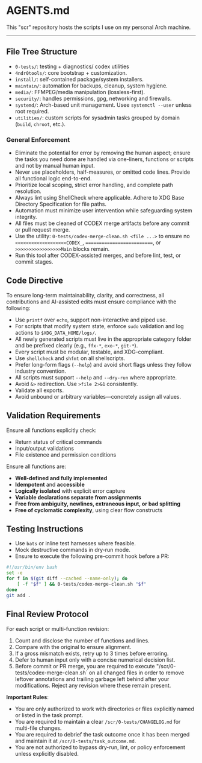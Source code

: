 # AGENTS.md

This "scr" repository hosts the scripts I use on my personal Arch machine.

---

## File Tree Structure 

- `0-tests/`: testing + diagnostics/ codex utilities
- `4ndr0tools/`: core bootstrap + customization.
- `install/`: self-contained package/system installers.
- `maintain/`: automation for backups, cleanup, system hygiene.
- `media/`: FFMPEG/media manipulation (lossless-first).
- `security/`: handles permissions, gpg, networking and firewalls.
- `systemd/`: Arch-based unit management. Usee `systemctl --user` unless root required.
- `utilities/`: custom scripts for sysadmin tasks grouped by domain (`build`, `chroot`, etc.).

### General Enforcement

- Eliminate the potential for error by removing the human aspect; ensure the tasks you need done are handled via one-liners, functions or scripts and not by manual human input. 
- Never use placeholders, half-measures, or omitted code lines. Provide all functional logic end-to-end.
- Prioritize local scoping, strict error handling, and complete path resolution.
- Always lint using ShellCheck where applicable. Adhere to XDG Base Directory Specification for file paths.
- Automation must minimize user intervention while safeguarding system integrity.
- All files must be cleaned of CODEX merge artifacts before any commit or pull request merge.
- Use the utility: `0-tests/codex-merge-clean.sh <file ...>` to ensure no `<<<<<<<<<<<<<<<<<<<CODEX_`, `=========================`, or `>>>>>>>>>>>>>>>>>Main` blocks remain.
- Run this tool after CODEX-assisted merges, and before lint, test, or commit stages.

## Code Directive 

To ensure long-term maintainability, clarity, and correctness, all contributions and AI-assisted edits must ensure compliance with the following:
- Use `printf` over `echo`, support non-interactive and piped use.
- For scripts that modify system state, enforce `sudo` validation and log actions to `$XDG_DATA_HOME/logs/`.
- All newly generated scripts must live in the appropriate category folder and be prefixed clearly (e.g., `ffx-*`, `exo-*`, `git-*`).
- Every script must be modular, testable, and XDG-compliant.
- Use `shellcheck` and `shfmt` on all shellscripts.
- Prefer long-form flags (`--help`) and avoid short flags unless they follow industry convention.
- All scripts must support `--help` and `--dry-run` where appropriate.
- Avoid `&>` redirection. Use `>file 2>&1` consistently.
- Validate all exports.
- Avoid unbound or arbitrary variables—concretely assign all values.

## Validation Requirements

Ensure all functions explicitly check:
- Return status of critical commands
- Input/output validations
- File existence and permission conditions

Ensure all functions are:
- **Well-defined and fully implemented**
- **Idempotent** and **accessible**
- **Logically isolated** with explicit error capture
- **Variable declarations separate from assignments**
- **Free from ambiguity, newlines, extraneous input, or bad splitting**
- **Free of cyclomatic complexity**, using clear flow constructs

## Testing Instructions

- Use `bats` or inline test harnesses where feasible.
- Mock destructive commands in dry-run mode.
- Ensure to execute the following pre-commit hook before a PR:

```bash
#!/usr/bin/env bash
set -e
for f in $(git diff --cached --name-only); do
    [ -f "$f" ] && 0-tests/codex-merge-clean.sh "$f"
done
git add .
```

## Final Review Protocol

For each script or multi-function revision:
1. Count and disclose the number of functions and lines.
2. Compare with the original to ensure alignment.
3. If a gross mismatch exists, retry up to 3 times before erroring.
4. Defer to human input only with a concise numerical decision list.
5. Before commit or PR merge, you are required to execute "/scr/0-tests/codex-merge-clean.sh` on all changed files in order to remove leftover annotations and trailing garbage left behind after your modifications. Reject any revision where these remain present.

**Important Rules**:
- You are only authorized to work with directories or files explicitly named or listed in the task prompt.
- You are required to maintain a clear `/scr/0-tests/CHANGELOG.md` for multi-file changes. 
- You are required to debrief the task outcome once it has been merged and maintain it at `/scr/0-tests/task_outcome.md`. 
- You are not authorized to bypass dry-run, lint, or policy enforcement unless explicitly disabled.

